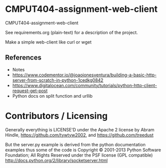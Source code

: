 CMPUT404-assignment-web-client
==============================

CMPUT404-assignment-web-client

See requirements.org (plain-text) for a description of the project.

Make a simple web-client like curl or wget


## References
* Notes
* https://www.codementor.io/@joaojonesventura/building-a-basic-http-server-from-scratch-in-python-1cedkg0842
* https://www.digitalocean.com/community/tutorials/python-http-client-request-get-post
* Python docs on split function and urllib


Contributors / Licensing
========================

Generally everything is LICENSE'D under the Apache 2 license by Abram Hindle, 
https://github.com/tywtyw2002, and https://github.com/treedust

But the server.py example is derived from the python documentation
examples thus some of the code is Copyright © 2001-2013 Python
Software Foundation; All Rights Reserved under the PSF license (GPL
compatible) http://docs.python.org/2/library/socketserver.html

